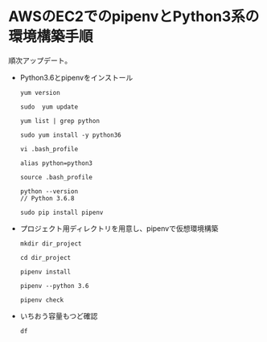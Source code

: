 # AWSのEC2でのpipenvとPython3系の環境構築手順

順次アップデート。

- Python3.6とpipenvをインストール

    ```
    yum version

    sudo  yum update

    yum list | grep python

    sudo yum install -y python36

    vi .bash_profile

    alias python=python3

    source .bash_profile

    python --version
    // Python 3.6.8

    sudo pip install pipenv
    ```

- プロジェクト用ディレクトリを用意し、pipenvで仮想環境構築

    ```
    mkdir dir_project

    cd dir_project

    pipenv install

    pipenv --python 3.6

    pipenv check
    ```

- いちおう容量もつど確認

    ```
    df
    ```

